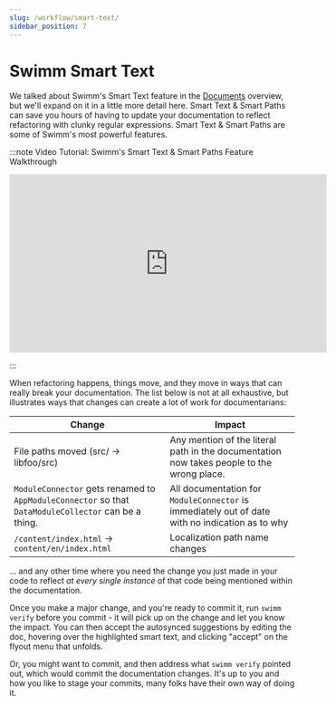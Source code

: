 ```yaml
---
slug: /workflow/smart-text/
sidebar_position: 7
---
```


# Swimm Smart Text

We talked about Swimm's Smart Text feature in the [Documents](../documents/#smart-text) overview, but we'll expand on it in a little more detail here. Smart Text & Smart Paths can save you hours of having to update your documentation to reflect refactoring with clunky regular expressions. Smart Text & Smart Paths are some of Swimm's most powerful features.

:::note Video Tutorial: Swimm's Smart Text & Smart Paths Feature Walkthrough

<iframe width="560" height="315" src="https://www.youtube-nocookie.com/embed/YylvDtK5yzk" title="YouTube video player" frameborder="0" allow="accelerometer; autoplay; clipboard-write; encrypted-media; gyroscope; picture-in-picture" allowfullscreen></iframe>

:::

When refactoring happens, things move, and they move in ways that can really break your documentation. The list below is not at all exhaustive, but illustrates ways that changes can create a lot of work for documentarians:

| Change | Impact |
| --- | --- |
| File paths moved (src/ -> libfoo/src) | Any mention of the literal path in the documentation now takes people to the wrong place. |
| `ModuleConnector` gets renamed to `AppModuleConnector` so that `DataModuleCollector` can be a  thing. | All documentation for `ModuleConnector` is immediately out of date with no indication as to why |
| `/content/index.html` -> `content/en/index.html` | Localization path name changes |

... and any other time where you need the change you just made in your code to reflect _at every single instance_ of that code being mentioned within the documentation.

Once you make a major change, and you're ready to commit it, run `swimm verify` before you commit - it will pick up on the change and let you know the impact. You can then accept the autosynced suggestions by editing the doc, hovering over the highlighted smart text, and clicking "accept" on the flyout menu that unfolds.

Or, you might want to commit, and then address what `swimm verify` pointed out, which would commit the documentation changes. It's up to you and how you like to stage your commits, many folks have their own way of doing it.